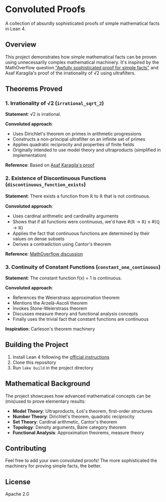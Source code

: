 # Convoluted Proofs

A collection of absurdly sophisticated proofs of simple mathematical facts in Lean 4.

## Overview

This project demonstrates how simple mathematical facts can be proven using unnecessarily complex mathematical machinery. It's inspired by the MathOverflow question ["Awfully sophisticated proof for simple facts"](https://mathoverflow.net/questions/42512/awfully-sophisticated-proof-for-simple-facts) and Asaf Karagila's proof of the irrationality of √2 using ultrafilters.

## Theorems Proved

### 1. Irrationality of √2 (`irrational_sqrt_2`)
**Statement**: √2 is irrational.

**Convoluted approach**: 
- Uses Dirichlet's theorem on primes in arithmetic progressions
- Constructs a non-principal ultrafilter on an infinite set of primes
- Applies quadratic reciprocity and properties of finite fields
- Originally intended to use model theory and ultraproducts (simplified in implementation)

**Reference**: Based on [Asaf Karagila's proof](https://math.stackexchange.com/questions/1311228/what-is-the-most-unusual-proof-you-know-that-sqrt2-is-irrational)

### 2. Existence of Discontinuous Functions (`discontinuous_function_exists`)
**Statement**: There exists a function from ℝ to ℝ that is not continuous.

**Convoluted approach**:
- Uses cardinal arithmetic and cardinality arguments
- Shows that if all functions were continuous, we'd have #(ℝ → ℝ) ≤ #(ℚ → ℝ)
- Applies the fact that continuous functions are determined by their values on dense subsets
- Derives a contradiction using Cantor's theorem

**Reference**: [MathOverflow discussion](https://mathoverflow.net/questions/42512/awfully-sophisticated-proof-for-simple-facts)

### 3. Continuity of Constant Functions (`constant_one_continuous`)
**Statement**: The constant function f(x) = 1 is continuous.

**Convoluted approach**:
- References the Weierstrass approximation theorem
- Mentions the Arzelà-Ascoli theorem
- Invokes Stone-Weierstrass theorem
- Discusses measure theory and functional analysis concepts
- Finally uses the trivial fact that constant functions are continuous

**Inspiration**: Carleson's theorem machinery

## Building the Project

1. Install Lean 4 following the [official instructions](https://leanprover.github.io/lean4/doc/setup.html)
2. Clone this repository
3. Run `lake build` in the project directory

## Mathematical Background

The project showcases how advanced mathematical concepts can be (mis)used to prove elementary results:

- **Model Theory**: Ultraproducts, Łoś's theorem, first-order structures
- **Number Theory**: Dirichlet's theorem, quadratic reciprocity
- **Set Theory**: Cardinal arithmetic, Cantor's theorem
- **Topology**: Density arguments, Baire category theorem
- **Functional Analysis**: Approximation theorems, measure theory

## Contributing

Feel free to add your own convoluted proofs! The more sophisticated the machinery for proving simple facts, the better.

## License

Apache 2.0
